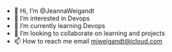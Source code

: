 - 👋 Hi, I’m @JeannaWeigandt
- 👀 I’m interested in Devops
- 🌱 I’m currently learning Devops
- 💞️ I’m looking to collaborate on learning and projects
- 📫 How to reach me email mjweigandt@icloud.com

<!---
JeannaWeigandt/JeannaWeigandt is a ✨ special ✨ repository because its `README.md` (this file) appears on your GitHub profile.
You can click the Preview link to take a look at your changes.
--->
